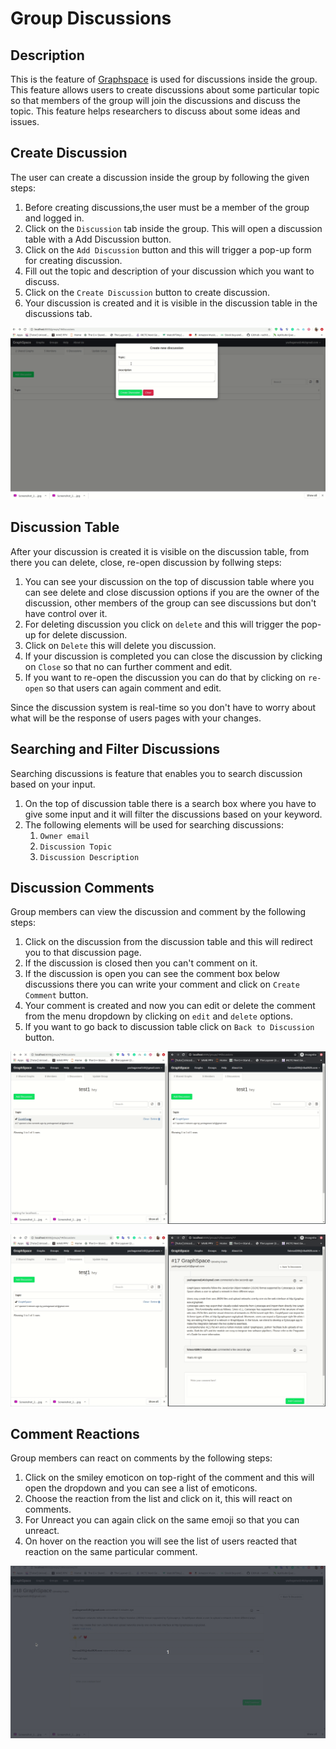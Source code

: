 # Group Discussions

## Description

This is the feature of [Graphspace](http://www.graphspace.org) is used for discussions inside the group. This feature allows users to create discussions about some particular topic so that members of the group will join the discussions and discuss the topic. This feature helps researchers to discuss about some ideas and issues.

## Create Discussion

The user can create a discussion inside the group by following the given steps:

1. Before creating discussions,the user must be a member of the group and logged in.
2. Click on the `Discussion` tab inside the group. This will open a discussion table with a Add Discussion button.
3. Click on the `Add Discussion` button and this will trigger a pop-up form for creating discussion.
4. Fill out the topic and description of your discussion which you want to discuss.
5. Click on the `Create Discussion` button to create discussion.
5. Your discussion is created and it is visible in the discussion table in the discussions tab.

![Create Discussion](_static/gifs/gs-screenshot-create-discussion.gif)


## Discussion Table

After your discussion is created it is visible on the discussion table, from there you can delete, close, re-open discussion by follwing steps:

1. You can see your discussion on the top of discussion table where you can see delete and close discussion options if you are the owner of the discussion, other members of the group can see discussions but don't have control over it.
2. For deleting discussion you click on `delete` and this will trigger the pop-up for delete discussion.
3. Click on `Delete` this will delete you discussion.
4. If your discussion is completed you can close the discussion by clicking on `Close` so that no can further comment and edit.
5. If you want to re-open the discussion you can do that by clicking on `re-open` so that users can again comment and edit.

Since the discussion system is real-time so you don't have to worry about what will be the response of users pages with your changes.

## Searching and Filter Discussions

Searching discussions is feature that enables you to search discussion based on your input.

1. On the top of discussion table there is a search box where you have to give some input and it will filter the discussions based on your keyword.
2. The following elements will be used for searching discussions:
    1. `Owner email`
    2. `Discussion Topic`
    3. `Discussion Description`

## Discussion Comments

Group members can view the discussion and comment by the following steps:

1. Click on the discussion from the discussion table and this will redirect you to that discussion page.
2. If the discussion is closed then you can't comment on it.
3. If the discussion is open you can see the comment box below discussions there you can write your comment and click on `Create Comment` button.
4. Your comment is created and now you can edit or delete the comment from the menu dropdown by clicking on `edit` and `delete` options.
5. If you want to go back to discussion table click on `Back to Discussion` button.

![Create Discussion](_static/gifs/gs-screenshot-adding_editing-discussion-comment.gif)


![Create Discussion](_static/gifs/gs-screenshot-resolve-delete-discussion.gif)

## Comment Reactions

Group members can react on comments by the following steps:

1. Click on the smiley emoticon on top-right of the comment and this will open the dropdown and you can see a list of emoticons.
2. Choose the reaction from the list and click on it, this will react on comments.
3. For Unreact you can again click on the same emoji so that you can unreact.
4. On hover on the reaction you will see the list of users reacted that reaction on the same particular comment.

![Create Discussion](_static/gifs/gs-screenshot-reaction-system-discussion.gif)
